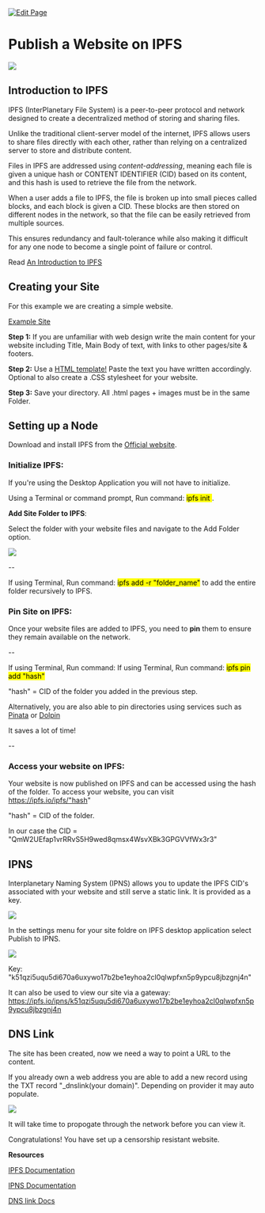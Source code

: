 <a href="https://github.com/henryquincy/zechub/edit/main/site/Zcash_Community/ZFAV_Club/Guides/Website_On_IPFS.md" target="_blank">
  <img src="https://img.shields.io/badge/Edit-blue" alt="Edit Page"/>
</a>

# Publish a Website on IPFS 

![](https://blog.desdelinux.net/wp-content/uploads/2020/04/IPFS-.jpg)

## Introduction to IPFS 

IPFS (InterPlanetary File System) is a peer-to-peer protocol and network designed to create a decentralized method of storing and sharing files. 

Unlike the traditional client-server model of the internet, IPFS allows users to share files directly with each other, rather than relying on a centralized server to store and distribute content. 

Files in IPFS are addressed using *content-addressing*, meaning each file is given a unique hash or CONTENT IDENTIFIER (CID) based on its content, and this hash is used to retrieve the file from the network.

When a user adds a file to IPFS, the file is broken up into small pieces called blocks, and each block is given a CID. These blocks are then stored on different nodes in the network, so that the file can be easily retrieved from multiple sources. 

This ensures redundancy and fault-tolerance while also making it difficult for any one node to become a single point of failure or control. 

Read [An Introduction to IPFS](https://blog.infura.io/post/an-introduction-to-ipfs)



## Creating your Site 

For this example we are creating a simple website. 

[Example Site](https://squirrel.surf)


**Step 1:** If you are unfamiliar with web design write the main content for your website including Title, Main Body of text, with links to other pages/site & footers.

**Step 2:** Use a [HTML template!](https://nicepage.com/html-templates) Paste the text you have written accordingly. Optional to also create a .CSS stylesheet for your website. 

**Step 3:** Save your directory. All .html pages + images must be in the same Folder. 



## Setting up a Node

Download and install IPFS from the [Official website](https://docs.ipfs.tech/install/ipfs-desktop/).



### Initialize IPFS: 

If you're using the Desktop Application you will not have to initialize. 

Using a Terminal or command prompt, Run command: <mark>ipfs init </mark>. 



**Add Site Folder to IPFS**: 

Select the folder with your website files and navigate to the Add Folder option.

![](https://i.ibb.co/ZHW4zsY/ipfs-site-folder.png)

--

If using Terminal, Run command: <mark>ipfs add -r "folder_name"</mark> to add the entire folder recursively to IPFS.


### Pin Site on IPFS: 

Once your website files are added to IPFS, you need to **pin** them to ensure they remain available on the network.

--

If using Terminal, Run command: If using Terminal, Run command: <mark>ipfs pin add "hash"</mark> 

"hash" = CID of the folder you added in the previous step.


Alternatively, you are also able to pin directories using services such as [Pinata](https://pinata.cloud) or [Dolpin](https://dolpin.io)

It saves a lot of time! 

--

### Access your website on IPFS: 

Your website is now published on IPFS and can be accessed using the hash of the folder. To access your website, you can visit https://ipfs.io/ipfs/"hash" 

"hash" = CID of the folder.

In our case the CID = "QmW2UEfap1vrRRvS5H9wed8qmsx4WsvXBk3GPGVVfWx3r3"


## IPNS 

Interplanetary Naming System (IPNS) allows you to update the IPFS CID's associated with your website and still serve a static link. It is provided as a key. 

![](https://dnslink.io/assets/dns-query.a0134a75.png)

In the settings menu for your site foldre on IPFS desktop application select Publish to IPNS.  

![](https://i.ibb.co/Ch25dKf/IPNS.png)

Key: "k51qzi5uqu5di670a6uxywo17b2be1eyhoa2cl0qlwpfxn5p9ypcu8jbzgnj4n"

It can also be used to view our site via a gateway: https://ipfs.io/ipns/k51qzi5uqu5di670a6uxywo17b2be1eyhoa2cl0qlwpfxn5p9ypcu8jbzgnj4n


## DNS Link 
 
The site has been created, now we need a way to point a URL to the content. 

If you already own a web address you are able to add a new record using the TXT record "_dnslink(your domain)". Depending on provider it may auto populate. 

![](https://i.ibb.co/MgRxBHj/example.png)

It will take time to propogate through the network before you can view it. 

Congratulations! You have set up a censorship resistant website. 


**Resources**

[IPFS Documentation](https://docs.ipfs.tech)

[IPNS Documentation](https://docs.ipfs.tech/concepts/ipns/)

[DNS link Docs](https://dnslink.io/#introduction)

